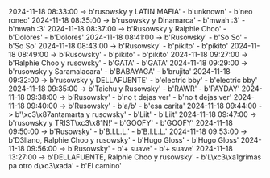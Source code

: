 2024-11-18 08:33:00 -> b'rusowsky y LATIN MAFIA' - b'unknown' - b'neo roneo'
2024-11-18 08:35:00 -> b'rusowsky y Dinamarca' - b'mwah :3' - b'mwah :3'
2024-11-18 08:37:00 -> b'Rusowsky y Ralphie Choo' - b'Dolores' - b'Dolores'
2024-11-18 08:41:00 -> b'Rusowsky' - b'So So' - b'So So'
2024-11-18 08:43:00 -> b'Rusowsky' - b'pikito' - b'pikito'
2024-11-18 08:49:00 -> b'Rusowsky' - b'pikito' - b'pikito'
2024-11-18 09:27:00 -> b'Ralphie Choo y rusowsky' - b'GATA' - b'GATA'
2024-11-18 09:29:00 -> b'rusowsky y Saramalacara' - b'BABAYAGA' - b'brujita'
2024-11-18 09:32:00 -> b'rusowsky y DELLAFUENTE' - b'electric bby' - b'electric bby'
2024-11-18 09:35:00 -> b'Taichu y Rusowsky' - b'RAWR' - b'PAYDAY'
2024-11-18 09:38:00 -> b'Rusowsky' - b'no t dejas ver' - b'no t dejas ver'
2024-11-18 09:40:00 -> b'Rusowsky' - b'a/b' - b'esa carita'
2024-11-18 09:44:00 -> b'\xc3\x87antamarta y rusowsky' - b'Liit' - b'Liit'
2024-11-18 09:47:00 -> b'rusowsky y TRIST\xc3\x81N!' - b'GOOFY' - b'GOOFY'
2024-11-18 09:50:00 -> b'Rusowsky' - b'B.I.L.L.' - b'B.I.L.L.'
2024-11-18 09:53:00 -> b'D3llano, Ralphie Choo y rusowsky' - b'Hugo Gloss' - b'Hugo Gloss'
2024-11-18 09:56:00 -> b'Rusowsky' - b'+ suave' - b'+ suave'
2024-11-18 13:27:00 -> b'DELLAFUENTE, Ralphie Choo y rusowsky' - b'L\xc3\xa1grimas pa otro d\xc3\xada' - b'El camino'
